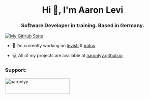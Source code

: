 <h1 align="center">Hi 🖤, I'm Aaron Levi</h1>
<h3 align="center">Software Developer in training. Based in Germany.</h3>

[![My GitHub Stats](https://github-readme-stats.vercel.app/api/?username=aaronlyy&count_private=true&theme=tokyonight&showicons=true)]()

- 🔭 I’m currently working on [levish](https://github.com/aaronlyy/levish) & [iratus](https://github.com/aaronlyy/iratus)

- 💻 All of my projects are available at [aaronlyy.github.io](https://aaronlyy.github.io)

<h3 align="left">Support:</h3>
<p><a href="https://www.buymeacoffee.com/aaronlyy"> <img align="left" src="https://cdn.buymeacoffee.com/buttons/v2/default-yellow.png" height="50" width="210" alt="aaronlyy" /></a></p><br><br>

